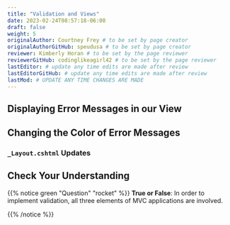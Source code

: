 ```yaml
---
title: "Validation and Views"
date: 2023-02-24T08:57:18-06:00
draft: false
weight: 5
originalAuthor: Courtney Frey # to be set by page creator
originalAuthorGitHub: speudusa # to be set by page creator
reviewer: Kimberly Horan # to be set by the page reviewer
reviewerGitHub: codinglikeagirl42 # to be set by the page reviewer
lastEditor: # update any time edits are made after review
lastEditorGitHub: # update any time edits are made after review
lastMod: # UPDATE ANY TIME CHANGES ARE MADE
---
```


## Displaying Error Messages in our View

## Changing the Color of Error Messages

### `_Layout.cshtml` Updates

## Check Your Understanding

{{% notice green  "Question" "rocket" %}} 
**True or False**: In order to implement validation, all three elements of MVC applications are involved.

<!-- ans: true! -->
{{% /notice %}}